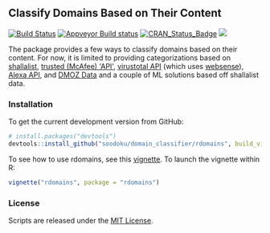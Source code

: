 ## Classify Domains Based on Their Content
[![Build Status](https://travis-ci.org/soodoku/domain_classifier.svg?branch=master)](https://travis-ci.org/soodoku/domain_classifier)
[![Appveyor Build status](https://ci.appveyor.com/api/projects/status/yh856e6cv7uucaj2?svg=true)](https://ci.appveyor.com/project/soodoku/rdomains)
[![CRAN_Status_Badge](http://www.r-pkg.org/badges/version/rdomains)](https://cran.r-project.org/package=rdomains)
![](http://cranlogs.r-pkg.org/badges/grand-total/rdomains)

The package provides a few ways to classify domains based on their content. For now, it is limited to providing categorizations based on [shallalist](http://www.shallalist.de/), [trusted (McAfee) 'API'](http://trustedsource.org), [virustotal API](http://virustotal.com) (which uses [websense](https://www.forcepoint.com/)), [Alexa API](http://docs.aws.amazon.com/AlexaWebInfoService/latest/), and [DMOZ Data](http://rdf.dmoz.org) and a couple of ML solutions based off shallalist data. 

### Installation

To get the current development version from GitHub:

```r
# install.packages("devtools")
devtools::install_github("soodoku/domain_classifier/rdomains", build_vignettes = TRUE)
```

To see how to use rdomains, see this [vignette](vignettes/rdomains.md). To launch the vignette within R: 

```r
vignette("rdomains", package = "rdomains")
```

### License

Scripts are released under the [MIT License](https://opensource.org/licenses/MIT).